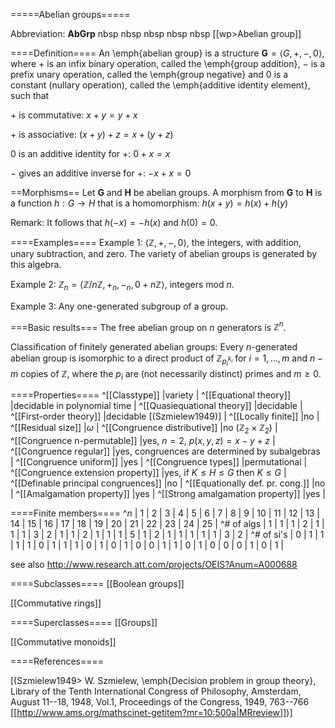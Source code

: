 =====Abelian groups=====

Abbreviation: **AbGrp** nbsp nbsp nbsp nbsp nbsp [[wp>Abelian group]]

====Definition====
An \emph{abelian group} is a structure $\mathbf{G}=\langle
G,+,-,0\rangle$, where $+$ is an infix binary operation, called the 
\emph{group addition}, $-$ is a prefix unary operation, called the 
\emph{group negative} and $0$ is a constant (nullary operation), called the \emph{additive identity element}, such that

$+$ is commutative:  $x+y=y+x$

$+$ is associative:  $(x+y)+z=x+(y+z)$

$0$ is an additive identity for $+$:  $0+x=x$

$-$ gives an additive inverse for $+$:  $-x+x=0$

==Morphisms==
Let $\mathbf{G}$ and $\mathbf{H}$ be abelian groups. A morphism from $\mathbf{G}$ to $\mathbf{H}$ is a function $h:G\rightarrow H$ that is a
homomorphism: 
$h(x+y)=h(x)+h(y)$

Remark: It follows that $h(-x)= -h(x)$ and $h(0)=0$.


====Examples====
Example 1: $\langle \mathbb{Z}, +, -, 0\rangle$, the integers, with addition, unary subtraction, and zero. The variety of abelian groups is generated by this algebra.

Example 2: $\mathbb Z_n=\langle \mathbb{Z}/n\mathbb Z, +_n, -_n, 0+n\mathbb Z\rangle$, integers mod $n$.

Example 3: Any one-generated subgroup of a group.


===Basic results===
The free abelian group on $n$ generators is $\mathbb Z^n$.

Classification of finitely generated abelian groups: Every $n$-generated abelian group is isomorphic to a direct product of $\mathbb Z_{p_i^{k_i}}$ for $i=1,\ldots,m$ and $n-m$ copies of $\mathbb Z$, where the $p_i$ are (not necessarily distinct) primes and $m\ge 0$.


====Properties====
^[[Classtype]]                       |variety |
^[[Equational theory]]               |decidable in polynomial time |
^[[Quasiequational theory]]          |decidable |
^[[First-order theory]]              |decidable [(Szmielew1949)] |
^[[Locally finite]]                  |no |
^[[Residual size]]                   |$\omega$ |
^[[Congruence distributive]]         |no ($\mathbb{Z}_{2}\times \mathbb{Z}_{2}$) |
^[[Congruence n-permutable]]         |yes, $n=2$, $p(x,y,z)=x-y+z$ |
^[[Congruence regular]]              |yes, congruences are determined by subalgebras |
^[[Congruence uniform]]              |yes |
^[[Congruence types]]                |permutational |
^[[Congruence extension property]]   |yes, if $K\le H\le G$ then $K\le G$ |
^[[Definable principal congruences]] |no |
^[[Equationally def. pr. cong.]]     |no |
^[[Amalgamation property]]           |yes |
^[[Strong amalgamation property]]    |yes |


====Finite members====
^$n$       | 1 | 2 | 3 | 4 | 5 | 6 | 7 | 8 | 9 | 10 | 11 | 12 | 13 | 14 | 15 | 16 | 17 | 18 | 19 | 20 | 21 | 22 | 23 | 24 | 25 |
^# of algs | 1 | 1 | 1 | 2 | 1 | 1 | 1 | 3 | 2 |  1 |  1 |  2 |  1 |  1 |  1 |  5 |  1 |  2 |  1 | 1  |  1 |  1 |  1 |  3 |  2 |
^# of si's | 0 | 1 | 1 | 1 | 1 | 0 | 1 | 1 | 1 |  0 |  1 |  0 |  1 |  0 |  0 |  1 |  1 |  0 |  1 | 0  |  0 |  0 |  1 |  0 |  1 |

see also http://www.research.att.com/projects/OEIS?Anum=A000688


====Subclasses====
[[Boolean groups]]

[[Commutative rings]]


====Superclasses====
[[Groups]]

[[Commutative monoids]]


====References====

[(Szmielew1949>
W. Szmielew, \emph{Decision problem in group theory},
Library of the Tenth International Congress of Philosophy, 
Amsterdam, August 11--18, 1948, Vol.1, Proceedings of the Congress,
1949, 763--766 [[http://www.ams.org/mathscinet-getitem?mr=10:500a|MRreview]])]
